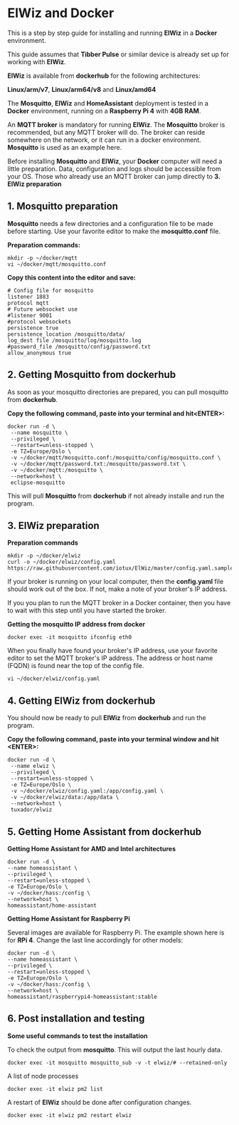 # ElWiz and Docker

This is a step by step guide for installing and running
**ElWiz** in a **Docker** environment. 

This guide assumes that **Tibber Pulse** or similar device
is already set up for working with **ElWiz**. 

**ElWiz** is available from **dockerhub** for the following architectures:

**Linux/arm/v7**, **Linux/arm64/v8** and **Linux/amd64**

The **Mosquitto**, **ElWiz** and **HomeAssistant** deployment is tested in a **Docker** environment, running on a **Raspberry Pi 4** with **4GB RAM**.

An **MQTT broker** is mandatory for running **ElWiz**.
The **Mosquitto** broker is recommended, but any MQTT broker will do.
The broker can reside somewhere on the network, or it can run in a docker environment. 
**Mosquitto** is used as an example here.

Before installing **Mosquitto** and **ElWiz**, your **Docker** computer will need a little preparation.
Data, configuration and logs should be accessible from your OS.
Those who already use an MQTT broker can jump directly to
**3. ElWiz preparation**

## 1. Mosquitto preparation

**Mosquitto** needs a few directories and a configuration file to be made before starting.
Use your favorite editor to make the **mosquitto.conf** file.

**Preparation commands:**
```
mkdir -p ~/docker/mqtt
vi ~/docker/mqtt/mosquitto.conf
```
**Copy this content into the editor and save:**
```
# Config file for mosquitto
listener 1883
protocol mqtt
# Future websocket use
#listener 9001
#protocol websockets
persistence true
persistence_location /mosquitto/data/
log_dest file /mosquitto/log/mosquitto.log
#password_file /mosquitto/config/password.txt
allow_anonymous true
```

## 2. Getting Mosquitto from dockerhub

As soon as your mosquitto directories are prepared,
you can pull mosquitto from **dockerhub**. 

**Copy the following command, paste into your terminal and hit\<ENTER>:**
```
docker run -d \
 --name mosquitto \
 --privileged \
 --restart=unless-stopped \
 -e TZ=Europe/Oslo \
 -v ~/docker/mqtt/mosquitto.conf:/mosquitto/config/mosquitto.conf \
 -v ~/docker/mqtt/password.txt:/mosquitto/password.txt \
 -v ~/docker/mqtt:/mosquitto \
 --network=host \
 eclipse-mosquitto
```
This will pull **Mosquitto** from **dockerhub** if not already installe and run the program.

## 3. ElWiz preparation
**Preparation commands**
```
mkdir -p ~/docker/elwiz
curl -o ~/docker/elwiz/config.yaml https://raw.githubusercontent.com/iotux/ElWiz/master/config.yaml.sample
```
If your broker is running on your local computer, then the **config.yaml** file should work out of the box. If not, make a note of your broker's IP address.

If you you plan to run the MQTT broker in a Docker container, then you have to wait with this step until you have started the broker.

**Getting the mosquitto IP address from docker**
```
docker exec -it mosquitto ifconfig eth0
```

When you finally have found your broker's IP address, use your favorite editor to set the MQTT broker's IP address. The address or host name (FQDN) is found near the top of the config file.

```
vi ~/docker/elwiz/config.yaml
```
## 4. Getting ElWiz from dockerhub
You should now be ready to pull **ElWiz** from **dockerhub** and run the program.

**Copy the following command, paste into your terminal window and hit \<ENTER>:**

```
docker run -d \
 --name elwiz \
 --privileged \
 --restart=unless-stopped \
 -e TZ=Europe/Oslo \
 -v ~/docker/elwiz/config.yaml:/app/config.yaml \
 -v ~/docker/elwiz/data:/app/data \
 --network=host \
 tuxador/elwiz
```
## 5. Getting Home Assistant from dockerhub
**Getting Home Assistant for AMD and Intel architectures**
```
docker run -d \
--name homeassistant \
--privileged \
--restart=unless-stopped \
-e TZ=Europe/Oslo \
-v ~/docker/hass:/config \
--network=host \
homeassistant/home-assistant
```
**Getting Home Assistant for Raspberry Pi**

Several images are available for Raspberry Pi.
The example shown here is for **RPi 4**.
Change the last line accordingly for other models:
```
docker run -d \
--name homeassistant \
--privileged \
--restart=unless-stopped \
-e TZ=Europe/Oslo \
-v ~/docker/hass:/config \
--network=host \
homeassistant/raspberrypi4-homeassistant:stable
```
## 6. Post installation and testing

**Some useful commands to test the installation**

To check the output from **mosquitto**. This will output the last hourly data.
```
docker exec -it mosquitto mosquitto_sub -v -t elwiz/# --retained-only
```
A list of node processes
```
docker exec -it elwiz pm2 list
```
A restart of **ElWiz** should be done after configuration changes.
```
docker exec -it elwiz pm2 restart elwiz
```

<!--
# Getting ElWiz from github
```
cd your/project/directory
git clone https://git.com/iotux/ElWiz.git
cd ElWiz
```
Install and run
```
docker-compose up -d
```
-->
